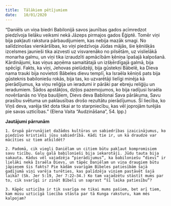 ```yaml
---
title:  Tālākiem pētījumiem
date:   10/01/2020
---
```


“Daniēls un viņa biedri Babilonijā savos jaunības gados acīmredzot piedzīvoja lielāku veiksmi nekā Jāzeps pirmajos gados Ēģiptē. Tomēr viņi bija pakļauti rakstura pārbaudijumiem, kas nebija mazāk smagi. No salīdzinošas vienkāršības, ko viņi piedzīvoja Jūdas mājās, šie ķēnišķās izcelsmes jaunieši tika aizvesti uz visvarenāko no pilsētām, uz vislielākā monarha galmu, un viņi tika izraudzīti apmācībām ķēniņa īpašajā kalpošanā. Kārdinājumi, kas viņus apņēma samaitātajā un izšķērdīgajā galmā, bija spēcīgi. Fakts, ka viņi, Jehovas pielūdzēji, bija gūstekņi Bābelē, ka Dieva nama trauki bija novietoti Bābeles dievu templī, ka Israēla kēniņš pats bija gūsteknis babiloniešu rokās, bija tas, ko uzvarētāji lielīgi minēja kā pierādījumus, ka viņu reliģija un ieradumi ir pārāki par ebreju reliģiju un ieradumiem. Šādos apstākļos, dziļos pazemojumos, ko bija radījusi Israēla novēršanās no Viņa baušļiem, Dievs deva Babilonai Sava pārākuma, Savu prasību svētuma un paklausības drošo rezultātu pierādījumus. Šī liecība, ko Viņš deva, varēja tikt dota tikai ar to starpniecību, kas vēl joprojām turējās pie savas uzticības.” (Elena Vaita “Audzināšana”, 54. Ipp.)

**Jautājumi pārrunām**

`1. Grupā pārrunājiet dažādos kultūras un sabiedrības izaicinājumus, ko piedzīvo kristieši jūsu sabiedrībā. Kādi tie ir, un kā draudze var mācīties uz tiem atbildēt?`

`2. Padomā, cik viegli Daniēlam un citiem būtu pakļaut kompromisiem savu ticību. Galu galā babilonieši bija iekarotāji. Jūdu tauta bija sakauta. Kādus vēl vajadzēja “pierādījumus”, ka babiloniešu “dievi” ir lielāki nekā Israēla Dievs, un tāpēc Daniēlam un viņa draugiem būtu jāpieņem šis fakts? Pie kādām svarīgām Bībeles patiesībām šajā gadījumā viņi varēja turēties, kas palīdzēja viņiem pastāvēt šajā laikā? (Sk. Jer 5:19, Jer 7:22–34.) Ko tam vajadzētu stāstīt mums par to, cik svarīgi ir zināt Bībeli un saprast “šī laika patiesību”?`

`3. Kāpēc uzticība ir tik svarīga ne tikai mums pašiem, bet arī tiem, kam mūsu uzticīgā liecība stāsta par tā Kunga raksturu, kam mēs kalpojam?`